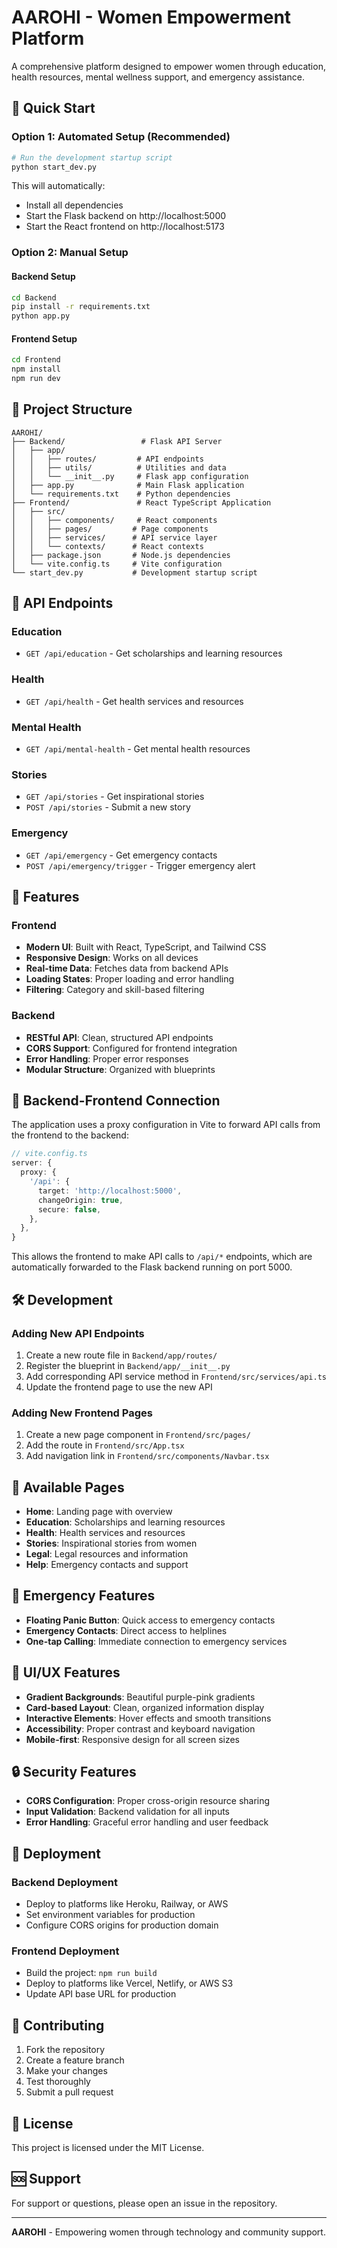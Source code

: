 # AAROHI - Women Empowerment Platform

A comprehensive platform designed to empower women through education, health resources, mental wellness support, and emergency assistance.

## 🚀 Quick Start

### Option 1: Automated Setup (Recommended)
```bash
# Run the development startup script
python start_dev.py
```

This will automatically:
- Install all dependencies
- Start the Flask backend on http://localhost:5000
- Start the React frontend on http://localhost:5173

### Option 2: Manual Setup

#### Backend Setup
```bash
cd Backend
pip install -r requirements.txt
python app.py
```

#### Frontend Setup
```bash
cd Frontend
npm install
npm run dev
```

## 📁 Project Structure

```
AAROHI/
├── Backend/                 # Flask API Server
│   ├── app/
│   │   ├── routes/         # API endpoints
│   │   ├── utils/          # Utilities and data
│   │   └── __init__.py     # Flask app configuration
│   ├── app.py              # Main Flask application
│   └── requirements.txt    # Python dependencies
├── Frontend/               # React TypeScript Application
│   ├── src/
│   │   ├── components/     # React components
│   │   ├── pages/         # Page components
│   │   ├── services/      # API service layer
│   │   └── contexts/      # React contexts
│   ├── package.json       # Node.js dependencies
│   └── vite.config.ts     # Vite configuration
└── start_dev.py           # Development startup script
```

## 🔧 API Endpoints

### Education
- `GET /api/education` - Get scholarships and learning resources

### Health
- `GET /api/health` - Get health services and resources

### Mental Health
- `GET /api/mental-health` - Get mental health resources

### Stories
- `GET /api/stories` - Get inspirational stories
- `POST /api/stories` - Submit a new story

### Emergency
- `GET /api/emergency` - Get emergency contacts
- `POST /api/emergency/trigger` - Trigger emergency alert

## 🌟 Features

### Frontend
- **Modern UI**: Built with React, TypeScript, and Tailwind CSS
- **Responsive Design**: Works on all devices
- **Real-time Data**: Fetches data from backend APIs
- **Loading States**: Proper loading and error handling
- **Filtering**: Category and skill-based filtering

### Backend
- **RESTful API**: Clean, structured API endpoints
- **CORS Support**: Configured for frontend integration
- **Error Handling**: Proper error responses
- **Modular Structure**: Organized with blueprints

## 🔗 Backend-Frontend Connection

The application uses a proxy configuration in Vite to forward API calls from the frontend to the backend:

```typescript
// vite.config.ts
server: {
  proxy: {
    '/api': {
      target: 'http://localhost:5000',
      changeOrigin: true,
      secure: false,
    },
  },
}
```

This allows the frontend to make API calls to `/api/*` endpoints, which are automatically forwarded to the Flask backend running on port 5000.

## 🛠️ Development

### Adding New API Endpoints

1. Create a new route file in `Backend/app/routes/`
2. Register the blueprint in `Backend/app/__init__.py`
3. Add corresponding API service method in `Frontend/src/services/api.ts`
4. Update the frontend page to use the new API

### Adding New Frontend Pages

1. Create a new page component in `Frontend/src/pages/`
2. Add the route in `Frontend/src/App.tsx`
3. Add navigation link in `Frontend/src/components/Navbar.tsx`

## 📱 Available Pages

- **Home**: Landing page with overview
- **Education**: Scholarships and learning resources
- **Health**: Health services and resources
- **Stories**: Inspirational stories from women
- **Legal**: Legal resources and information
- **Help**: Emergency contacts and support

## 🚨 Emergency Features

- **Floating Panic Button**: Quick access to emergency contacts
- **Emergency Contacts**: Direct access to helplines
- **One-tap Calling**: Immediate connection to emergency services

## 🎨 UI/UX Features

- **Gradient Backgrounds**: Beautiful purple-pink gradients
- **Card-based Layout**: Clean, organized information display
- **Interactive Elements**: Hover effects and smooth transitions
- **Accessibility**: Proper contrast and keyboard navigation
- **Mobile-first**: Responsive design for all screen sizes

## 🔒 Security Features

- **CORS Configuration**: Proper cross-origin resource sharing
- **Input Validation**: Backend validation for all inputs
- **Error Handling**: Graceful error handling and user feedback

## 🚀 Deployment

### Backend Deployment
- Deploy to platforms like Heroku, Railway, or AWS
- Set environment variables for production
- Configure CORS origins for production domain

### Frontend Deployment
- Build the project: `npm run build`
- Deploy to platforms like Vercel, Netlify, or AWS S3
- Update API base URL for production

## 🤝 Contributing

1. Fork the repository
2. Create a feature branch
3. Make your changes
4. Test thoroughly
5. Submit a pull request

## 📄 License

This project is licensed under the MIT License.

## 🆘 Support

For support or questions, please open an issue in the repository.

---

**AAROHI** - Empowering women through technology and community support. 